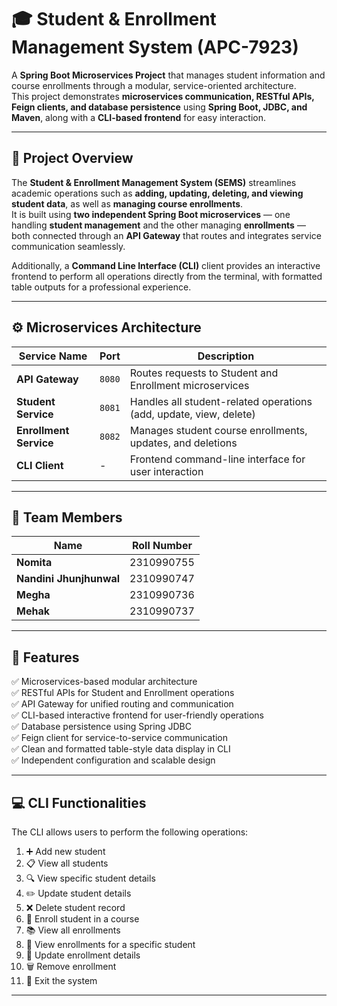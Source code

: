 # 🎓 Student & Enrollment Management System (APC-7923)

A **Spring Boot Microservices Project** that manages student information and course enrollments through a modular, service-oriented architecture.  
This project demonstrates **microservices communication, RESTful APIs, Feign clients, and database persistence** using **Spring Boot, JDBC, and Maven**, along with a **CLI-based frontend** for easy interaction.

---

## 🧩 Project Overview

The **Student & Enrollment Management System (SEMS)** streamlines academic operations such as **adding, updating, deleting, and viewing student data**, as well as **managing course enrollments**.  
It is built using **two independent Spring Boot microservices** — one handling **student management** and the other managing **enrollments** — both connected through an **API Gateway** that routes and integrates service communication seamlessly.  

Additionally, a **Command Line Interface (CLI)** client provides an interactive frontend to perform all operations directly from the terminal, with formatted table outputs for a professional experience.

---

## ⚙️ Microservices Architecture

| Service Name | Port | Description |
|---------------|------|-------------|
| **API Gateway** | `8080` | Routes requests to Student and Enrollment microservices |
| **Student Service** | `8081` | Handles all student-related operations (add, update, view, delete) |
| **Enrollment Service** | `8082` | Manages student course enrollments, updates, and deletions |
| **CLI Client** | - | Frontend command-line interface for user interaction |

---

## 👥 Team Members

| Name | Roll Number |
|------|--------------|
| **Nomita** | 2310990755 |
| **Nandini Jhunjhunwal** | 2310990747 |
| **Megha** | 2310990736 |
| **Mehak** | 2310990737 |

---

## 🧠 Features

✅ Microservices-based modular architecture  
✅ RESTful APIs for Student and Enrollment operations  
✅ API Gateway for unified routing and communication  
✅ CLI-based interactive frontend for user-friendly operations  
✅ Database persistence using Spring JDBC  
✅ Feign client for service-to-service communication  
✅ Clean and formatted table-style data display in CLI  
✅ Independent configuration and scalable design  

---

## 💻 CLI Functionalities

The CLI allows users to perform the following operations:

1. ➕ Add new student  
2. 📋 View all students  
3. 🔍 View specific student details  
4. ✏️ Update student details  
5. ❌ Delete student record  
6. 🏫 Enroll student in a course  
7. 📚 View all enrollments  
8. 🎯 View enrollments for a specific student  
9. 🔄 Update enrollment details  
10. 🗑️ Remove enrollment  
11. 🚪 Exit the system  

---

